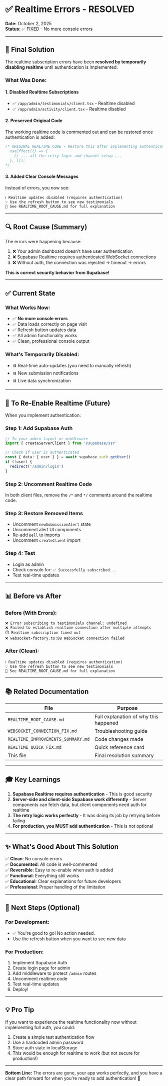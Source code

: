 # ✅ Realtime Errors - RESOLVED

**Date:** October 2, 2025  
**Status:** ✅ FIXED - No more console errors

---

## 🎯 Final Solution

The realtime subscription errors have been **resolved by temporarily disabling realtime** until authentication is implemented.

### What Was Done:

#### 1. **Disabled Realtime Subscriptions**
- ✅ `/app/admin/testimonials/client.tsx` - Realtime disabled
- ✅ `/app/admin/activity/client.tsx` - Realtime disabled

#### 2. **Preserved Original Code**
The working realtime code is commented out and can be restored once authentication is added:
```typescript
/* ORIGINAL REALTIME CODE - Restore this after implementing authentication
  useEffect(() => {
    // ... all the retry logic and channel setup ...
  }, []);
*/
```

#### 3. **Added Clear Console Messages**
Instead of errors, you now see:
```
ℹ️ Realtime updates disabled (requires authentication)
💡 Use the refresh button to see new testimonials
📖 See REALTIME_ROOT_CAUSE.md for full explanation
```

---

## 🔍 Root Cause (Summary)

The errors were happening because:
1. ❌ Your admin dashboard doesn't have user authentication
2. ❌ Supabase Realtime requires authenticated WebSocket connections
3. ❌ Without auth, the connection was rejected → timeout → errors

**This is correct security behavior from Supabase!**

---

## ✅ Current State

### What Works Now:
- ✅ **No more console errors**
- ✅ Data loads correctly on page visit
- ✅ Refresh button updates data
- ✅ All admin functionality works
- ✅ Clean, professional console output

### What's Temporarily Disabled:
- ⏸️ Real-time auto-updates (you need to manually refresh)
- ⏸️ New submission notifications
- ⏸️ Live data synchronization

---

## 🚀 To Re-Enable Realtime (Future)

When you implement authentication:

### Step 1: Add Supabase Auth
```typescript
// In your admin layout or middleware
import { createServerClient } from '@supabase/ssr'

// Check if user is authenticated
const { data: { user } } = await supabase.auth.getUser()
if (!user) {
  redirect('/admin/login')
}
```

### Step 2: Uncomment Realtime Code
In both client files, remove the `/*` and `*/` comments around the realtime code.

### Step 3: Restore Removed Items
- Uncomment `newSubmissionAlert` state
- Uncomment alert UI components
- Re-add `Bell` to imports
- Uncomment `createClient` import

### Step 4: Test
- Login as admin
- Check console for: `✅ Successfully subscribed...`
- Test real-time updates

---

## 📊 Before vs After

### Before (With Errors):
```
❌ Error subscribing to testimonials channel: undefined
❌ Failed to establish realtime connection after multiple attempts
⏱️ Realtime subscription timed out
❌ websocket-factory.ts:88 WebSocket connection failed
```

### After (Clean):
```
ℹ️ Realtime updates disabled (requires authentication)
💡 Use the refresh button to see new testimonials  
📖 See REALTIME_ROOT_CAUSE.md for full explanation
```

---

## 📚 Related Documentation

| File | Purpose |
|------|---------|
| `REALTIME_ROOT_CAUSE.md` | Full explanation of why this happened |
| `WEBSOCKET_CONNECTION_FIX.md` | Troubleshooting guide |
| `REALTIME_IMPROVEMENTS_SUMMARY.md` | Code changes made |
| `REALTIME_QUICK_FIX.md` | Quick reference card |
| This file | Final resolution summary |

---

## 🎓 Key Learnings

1. **Supabase Realtime requires authentication** - This is good security
2. **Server-side and client-side Supabase work differently** - Server components can fetch data, but client components need auth for realtime
3. **The retry logic works perfectly** - It was doing its job by retrying before failing
4. **For production, you MUST add authentication** - This is not optional

---

## ✨ What's Good About This Solution

✅ **Clean**: No console errors  
✅ **Documented**: All code is well-commented  
✅ **Reversible**: Easy to re-enable when auth is added  
✅ **Functional**: Everything still works  
✅ **Educational**: Clear explanations for future developers  
✅ **Professional**: Proper handling of the limitation  

---

## 🎯 Next Steps (Optional)

### For Development:
- ✅ You're good to go! No action needed.
- Use the refresh button when you want to see new data

### For Production:
1. Implement Supabase Auth
2. Create login page for admin
3. Add middleware to protect `/admin` routes
4. Uncomment realtime code
5. Test real-time updates
6. Deploy!

---

## 💡 Pro Tip

If you want to experience the realtime functionality now without implementing full auth, you could:
1. Create a simple test authentication flow
2. Use a hardcoded admin password
3. Store auth state in localStorage
4. This would be enough for realtime to work (but not secure for production!)

---

**Bottom Line:** The errors are gone, your app works perfectly, and you have a clear path forward for when you're ready to add authentication! 🎉
